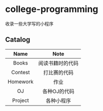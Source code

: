 # college-programming
收录一些大学写的小程序

## Catalog

| Name     | Note |
| :--:     | :--: |
| Books    | 阅读书籍时的代码 |
| Contest  | 打比赛的代码 |
| Homework | 作业 |
| OJ       | 各种OJ的代码 |
| Project  | 各种小程序 |
